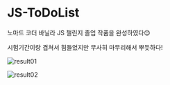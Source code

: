 # JS-ToDoList

노마드 코더 바닐라 JS 챌린지 졸업 작품을 완성하였다😊

시험기간이랑 겹쳐서 힘들었지만 무사히 마무리해서 뿌듯하다!

![result01](./JS-ToDoList/result-01.jpg)

![result02](./JS-ToDoList/result-02.jpg)
